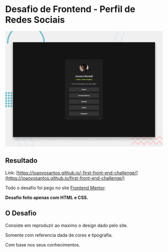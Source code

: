 # Desafio de Frontend - Perfil de Redes Sociais

![Design preview for the Social links profile coding challenge](./design/desktop-preview.jpg)

## Resultado

Link: [https://joaovosantos.github.io/-first-front-end-challenge/](https://joaovosantos.github.io/first-front-end-challenge/)

Todo o desafio foi pego no site  [Frontend Mentor](https://www.frontendmentor.io).

**Desafio feito apenas com HTML e CSS.**

## O Desafio

Consiste em reproduzir ao maximo o design dado pelo site.

Somente com referencia dada de cores e tipografia.

Com base nos seus conhecimentos.
